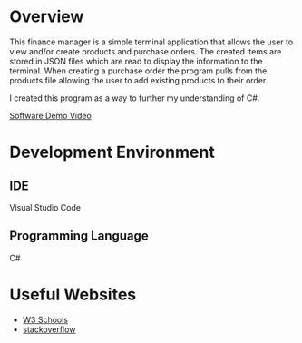 # Overview

This finance manager is a simple terminal application that allows the user to view and/or create products and purchase orders.
The created items are stored in JSON files which are read to display the information to the terminal.
When creating a purchase order the program pulls from the products file allowing the user to add existing products to their order.

I created this program as a way to further my understanding of C#.

[Software Demo Video](https://youtu.be/pXb10grTNsw)

# Development Environment

## IDE

Visual Studio Code

## Programming Language

C#

# Useful Websites

-   [W3 Schools](https://www.w3schools.com/cs/index.php)
-   [stackoverflow](https://stackoverflow.com/)
